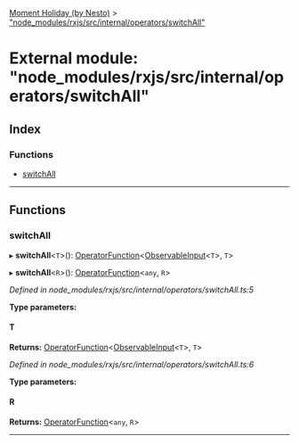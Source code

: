 [Moment Holiday (by Nesto)](../README.md) > ["node_modules/rxjs/src/internal/operators/switchAll"](../modules/_node_modules_rxjs_src_internal_operators_switchall_.md)

# External module: "node_modules/rxjs/src/internal/operators/switchAll"

## Index

### Functions

* [switchAll](_node_modules_rxjs_src_internal_operators_switchall_.md#switchall)

---

## Functions

<a id="switchall"></a>

###  switchAll

▸ **switchAll**<`T`>(): [OperatorFunction](../interfaces/_node_modules_rxjs_src_internal_types_.operatorfunction.md)<[ObservableInput](_node_modules_rxjs_src_internal_types_.md#observableinput)<`T`>, `T`>

▸ **switchAll**<`R`>(): [OperatorFunction](../interfaces/_node_modules_rxjs_src_internal_types_.operatorfunction.md)<`any`, `R`>

*Defined in node_modules/rxjs/src/internal/operators/switchAll.ts:5*

**Type parameters:**

#### T 

**Returns:** [OperatorFunction](../interfaces/_node_modules_rxjs_src_internal_types_.operatorfunction.md)<[ObservableInput](_node_modules_rxjs_src_internal_types_.md#observableinput)<`T`>, `T`>

*Defined in node_modules/rxjs/src/internal/operators/switchAll.ts:6*

**Type parameters:**

#### R 

**Returns:** [OperatorFunction](../interfaces/_node_modules_rxjs_src_internal_types_.operatorfunction.md)<`any`, `R`>

___

